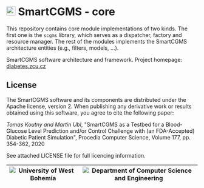 # <img src="https://diabetes.zcu.cz/img/icon.png" width="24" height="24" /> SmartCGMS - core
This repository contains core module implementations of two kinds. The first one is the `scgms` library, which serves as a dispatcher, factory and resource manager. The rest of the modules implements the SmartCGMS architecture entities (e.g., filters, models, ...).

SmartCGMS software architecture and framework.
Project homepage: [diabetes.zcu.cz](https://diabetes.zcu.cz/smartcgms)

## License

The SmartCGMS software and its components are distributed under the Apache license, version 2. When publishing any derivative work or results obtained using this software, you agree to cite the following paper:

_Tomas Koutny and Martin Ubl_, "SmartCGMS as a Testbed for a Blood-Glucose Level Prediction and/or Control Challenge with (an FDA-Accepted) Diabetic Patient Simulation", Procedia Computer Science, Volume 177, pp. 354-362, 2020

See attached LICENSE file for full licencing information.

|![University of West Bohemia](https://www.zcu.cz/en/assets/logo.svg)|![Department of Computer Science and Engineering](https://www.kiv.zcu.cz/site/documents/verejne/katedra/dokumenty/dcse-logo-barevne.png)|
|--|--|